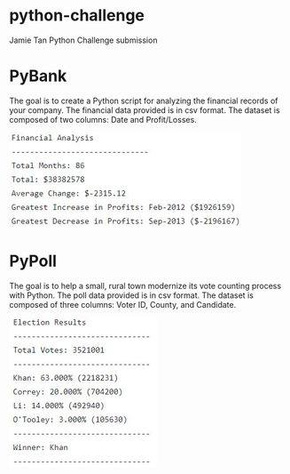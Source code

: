 # python-challenge
 Jamie Tan Python Challenge submission
 
 # PyBank
 
The goal is to create a Python script for analyzing the financial records of your company. The financial data provided is in csv format. The dataset is composed of two columns: Date and Profit/Losses.

![Fig1](img/Fig1.JPG)

# PyPoll

The goal is to help a small, rural town modernize its vote counting process with Python. The poll data provided is in csv format. The dataset is composed of three columns: Voter ID, County, and Candidate.

![Fig2](img/Fig2.JPG)
